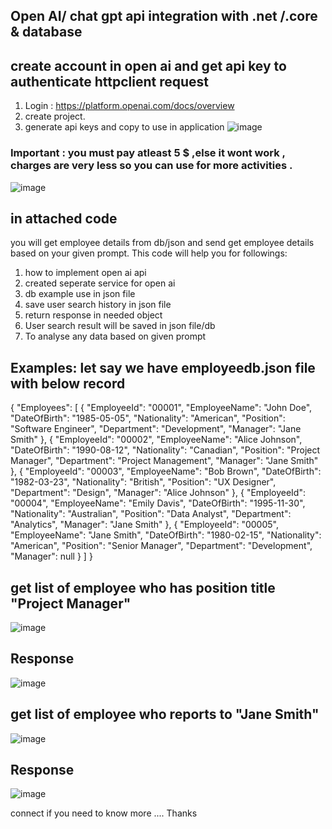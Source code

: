 
## Open AI/ chat gpt api integration with .net /.core & database
## create account in open ai and get api key to authenticate httpclient request
1.  Login : https://platform.openai.com/docs/overview
2. create project. 
3. generate api keys and copy to use in application
![image](https://github.com/user-attachments/assets/05767094-fe69-486f-a856-b4ff0f5b2d15)

### Important : you must pay atleast 5 $ ,else it wont work , charges are very less so you can use for more activities  .
![image](https://github.com/user-attachments/assets/5e728077-d6d6-4818-a8a7-8447343aeb56)

## in attached code 
you will get employee details from db/json and send  get employee details based on your given prompt.
This code will help you for followings:
1. how to implement open ai api
2. created seperate service for open ai 
3. db example use in json file
4. save user search history in json file
5. return response in needed object
6. User search result will be saved in json file/db
7. To analyse any data based on given prompt 

## Examples: let say we have employeedb.json file with below record

{
 "Employees": [
    {
      "EmployeeId": "00001",
      "EmployeeName": "John Doe",
      "DateOfBirth": "1985-05-05",
      "Nationality": "American",
      "Position": "Software Engineer",
      "Department": "Development",
      "Manager": "Jane Smith"
    },
  {
    "EmployeeId": "00002",
    "EmployeeName": "Alice Johnson",
    "DateOfBirth": "1990-08-12",
    "Nationality": "Canadian",
    "Position": "Project Manager",
    "Department": "Project Management",
    "Manager": "Jane Smith"
  },
    {
      "EmployeeId": "00003",
      "EmployeeName": "Bob Brown",
      "DateOfBirth": "1982-03-23",
      "Nationality": "British",
      "Position": "UX Designer",
      "Department": "Design",
      "Manager": "Alice Johnson"
    },
    {
      "EmployeeId": "00004",
      "EmployeeName": "Emily Davis",
      "DateOfBirth": "1995-11-30",
      "Nationality": "Australian",
      "Position": "Data Analyst",
      "Department": "Analytics",
      "Manager": "Jane Smith"
    },
    {
      "EmployeeId": "00005",
      "EmployeeName": "Jane Smith",
      "DateOfBirth": "1980-02-15",
      "Nationality": "American",
      "Position": "Senior Manager",
      "Department": "Development",
      "Manager": null
    }
  ]
}

## get list of employee who has position title "Project Manager"
![image](https://github.com/user-attachments/assets/89e05ed7-e5b2-4b2a-be3d-b61a0b361c20)

## Response
![image](https://github.com/user-attachments/assets/a9091776-446b-4756-911c-f8c30133be07)

## get list of employee who reports to  "Jane Smith"
![image](https://github.com/user-attachments/assets/6cc0c401-42c7-4747-9209-0282b6688685)
## Response
![image](https://github.com/user-attachments/assets/646d8759-ec8f-436c-bc63-c46306d24174)


connect if you need to know more ....
Thanks 

